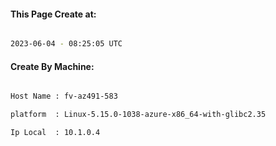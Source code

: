 
   
#### This Page Create at:

```bash

2023-06-04 - 08:25:05 UTC

```

#### Create By Machine:

```bash

Host Name : fv-az491-583

platform  : Linux-5.15.0-1038-azure-x86_64-with-glibc2.35

Ip Local  : 10.1.0.4

```

